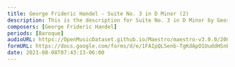 ```yaml
---
title: George Frideric Handel - Suite No. 3 in D Minor (2)
description: This is the description for Suite No. 3 in D Minor by George Frideric Handel
composers: [George Frideric Handel]
periods: [Baroque]
audioURL: https://OpenMusicDataset.github.io/Maestro/maestro-v3.0.0/2009/MIDI-Unprocessed_12_R1_2009_01-02_ORIG_MID--AUDIO_12_R1_2009_12_R1_2009_01_WAV.midi
formURL: https://docs.google.com/forms/d/e/1FAIpQLSenb-TgKdApO1UuddHSnBO_oTqQp4_3NE7rWrdE30VtrAmhNA/viewform
date: 2021-08-08T07:43:13-06:00
---
```

